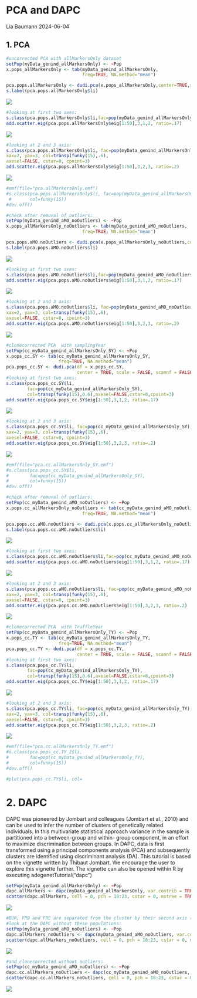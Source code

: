 PCA and DAPC
================
Lia Baumann
2024-06-04

## 1. PCA

``` r
#uncorrected PCA with allMarkersOnly dataset
setPop(myData_genind_allMarkersOnly) <- ~Pop
x.pops_allMarkersOnly <- tab(myData_genind_allMarkersOnly,
                             freq=TRUE, NA.method="mean")

pca.pops.allMarkersOnly <- dudi.pca(x.pops_allMarkersOnly,center=TRUE,scale=FALSE, nf=3, scannf=FALSE)
s.label(pca.pops.allMarkersOnly$li)
```

![](PCA-and-DAPC_files/figure-gfm/pca-1.png)<!-- -->

``` r
#looking at first two axes:
s.class(pca.pops.allMarkersOnly$li,fac=pop(myData_genind_allMarkersOnly),col=transp(funky(15),0.6),axesel=FALSE,cstar=0,cpoint=3)
add.scatter.eig(pca.pops.allMarkersOnly$eig[1:50],3,1,2, ratio=.17)
```

![](PCA-and-DAPC_files/figure-gfm/pca-2.png)<!-- -->

``` r
#looking at 2 and 3 axis:
s.class(pca.pops.allMarkersOnly$li, fac=pop(myData_genind_allMarkersOnly),
xax=2, yax=3, col=transp(funky(15),.6),
axesel=FALSE, cstar=0, cpoint=3)
add.scatter.eig(pca.pops.allMarkersOnly$eig[1:50],3,2,3, ratio=.2)
```

![](PCA-and-DAPC_files/figure-gfm/pca-3.png)<!-- -->

``` r
#emf(file="pca.allMarkersOnly.emf")
#s.class(pca.pops.allMarkersOnly$li, fac=pop(myData_genind_allMarkersOnly),
 #       col=funky(15))
#dev.off()

#check after removal of outliers:
setPop(myData_genind_aMO_noOutliers) <- ~Pop
x.pops_allMarkersOnly_noOutliers <- tab(myData_genind_aMO_noOutliers,
                             freq=TRUE, NA.method="mean")

pca.pops.aMO.noOutliers <- dudi.pca(x.pops_allMarkersOnly_noOutliers,center=TRUE,scale=FALSE, nf=3, scannf=FALSE)
s.label(pca.pops.aMO.noOutliers$li)
```

![](PCA-and-DAPC_files/figure-gfm/pca-4.png)<!-- -->

``` r
#looking at first two axes:
s.class(pca.pops.aMO.noOutliers$li,fac=pop(myData_genind_aMO_noOutliers),col=transp(funky(15),0.6),axesel=FALSE,cstar=0,cpoint=3)
add.scatter.eig(pca.pops.aMO.noOutliers$eig[1:50],3,1,2, ratio=.17)
```

![](PCA-and-DAPC_files/figure-gfm/pca-5.png)<!-- -->

``` r
#looking at 2 and 3 axis:
s.class(pca.pops.aMO.noOutliers$li, fac=pop(myData_genind_aMO_noOutliers),
xax=2, yax=3, col=transp(funky(15),.6),
axesel=FALSE, cstar=0, cpoint=3)
add.scatter.eig(pca.pops.aMO.noOutliers$eig[1:50],3,2,3, ratio=.2)
```

![](PCA-and-DAPC_files/figure-gfm/pca-6.png)<!-- -->

``` r
#clonecorrected PCA  with samplingYear
setPop(cc_myData_genind_allMarkersOnly_SY) <- ~Pop
x.pops_cc.SY <- tab(cc_myData_genind_allMarkersOnly_SY,
                    freq=TRUE, NA.method="mean")
pca.pops_cc.SY <- dudi.pca(df = x.pops_cc.SY,
                           center = TRUE, scale = FALSE, scannf = FALSE, nf = 3)
#looking at first two axes:
s.class(pca.pops_cc.SY$li,
        fac=pop(cc_myData_genind_allMarkersOnly_SY),
        col=transp(funky(15),0.6),axesel=FALSE,cstar=0,cpoint=3)
add.scatter.eig(pca.pops_cc.SY$eig[1:50],3,1,2, ratio=.17)
```

![](PCA-and-DAPC_files/figure-gfm/pca-7.png)<!-- -->

``` r
#looking at 2 and 3 axis:
s.class(pca.pops_cc.SY$li, fac=pop(cc_myData_genind_allMarkersOnly_SY),
xax=2, yax=3, col=transp(funky(15),.6),
axesel=FALSE, cstar=0, cpoint=3)
add.scatter.eig(pca.pops_cc.SY$eig[1:50],3,2,3, ratio=.2)
```

![](PCA-and-DAPC_files/figure-gfm/pca-8.png)<!-- -->

``` r
#emf(file="pca.cc.allMarkersOnly_SY.emf")
#s.class(pca.pops_cc.SY$li,
#        fac=pop(cc_myData_genind_allMarkersOnly_SY),
#        col=funky(15))
#dev.off()

#check after removal of outliers:
setPop(cc_myData_genind_aMO_noOutliers) <- ~Pop
x.pops.cc_allMarkersOnly_noOutliers <- tab(cc_myData_genind_aMO_noOutliers,
                             freq=TRUE, NA.method="mean")

pca.pops.cc.aMO.noOutliers <- dudi.pca(x.pops.cc_allMarkersOnly_noOutliers,center=TRUE,scale=FALSE, nf=3, scannf=FALSE)
s.label(pca.pops.cc.aMO.noOutliers$li)
```

![](PCA-and-DAPC_files/figure-gfm/pca-9.png)<!-- -->

``` r
#looking at first two axes:
s.class(pca.pops.cc.aMO.noOutliers$li,fac=pop(cc_myData_genind_aMO_noOutliers),col=transp(funky(15),0.6),axesel=FALSE,cstar=0,cpoint=3)
add.scatter.eig(pca.pops.cc.aMO.noOutliers$eig[1:50],3,1,2, ratio=.17)
```

![](PCA-and-DAPC_files/figure-gfm/pca-10.png)<!-- -->

``` r
#looking at 2 and 3 axis:
s.class(pca.pops.cc.aMO.noOutliers$li, fac=pop(cc_myData_genind_aMO_noOutliers),
xax=2, yax=3, col=transp(funky(15),.6),
axesel=FALSE, cstar=0, cpoint=3)
add.scatter.eig(pca.pops.cc.aMO.noOutliers$eig[1:50],3,2,3, ratio=.2)
```

![](PCA-and-DAPC_files/figure-gfm/pca-11.png)<!-- -->

``` r
#clonecorrected PCA  with TruffleYear
setPop(cc_myData_genind_allMarkersOnly_TY) <- ~Pop
x.pops_cc.TY <- tab(cc_myData_genind_allMarkersOnly_TY,
                    freq=TRUE, NA.method="mean")
pca.pops_cc.TY <- dudi.pca(df = x.pops_cc.TY,
                           center = TRUE, scale = FALSE, scannf = FALSE, nf = 3)
#looking at first two axes:
s.class(pca.pops_cc.TY$li,
        fac=pop(cc_myData_genind_allMarkersOnly_TY),
        col=transp(funky(15),0.6),axesel=FALSE,cstar=0,cpoint=3)
add.scatter.eig(pca.pops_cc.TY$eig[1:50],3,1,2, ratio=.17)
```

![](PCA-and-DAPC_files/figure-gfm/pca-12.png)<!-- -->

``` r
#looking at 2 and 3 axis:
s.class(pca.pops_cc.TY$li, fac=pop(cc_myData_genind_allMarkersOnly_TY),
xax=2, yax=3, col=transp(funky(15),.6),
axesel=FALSE, cstar=0, cpoint=3)
add.scatter.eig(pca.pops_cc.TY$eig[1:50],3,2,3, ratio=.2)
```

![](PCA-and-DAPC_files/figure-gfm/pca-13.png)<!-- -->

``` r
#emf(file="pca.cc.allMarkersOnly_TY.emf")
#s.class(pca.pops_cc.TY_2$li,
#        fac=pop(cc_myData_genind_allMarkersOnly_TY),
#        col=funky(15))
#dev.off()

#plot(pca.pops_cc.TY$li, col=
```

# 2. DAPC

DAPC was pioneered by Jombart and colleagues (Jombart et al., 2010) and
can be used to infer the number of clusters of genetically related
individuals. In this multivariate statistical approach variance in the
sample is partitioned into a between-group and within- group component,
in an effort to maximize discrimination between groups. In DAPC, data is
first transformed using a principal components analysis (PCA) and
subsequently clusters are identified using discriminant analysis (DA).
This tutorial is based on the vignette written by Thibaut Jombart. We
encourage the user to explore this vignette further. The vignette can
also be opened within R by executing adegenetTutorial(“dapc”)

``` r
setPop(myData_genind_allMarkersOnly) <- ~Pop
dapc.allMarkers <- dapc(myData_genind_allMarkersOnly, var.contrib = TRUE, scale = FALSE, n.pca = 30, n.da = nPop(myData_genind_allMarkersOnly) - 1)
scatter(dapc.allMarkers, cell = 0, pch = 18:23, cstar = 0, mstree = TRUE, lwd = 2, lty = 2)
```

![](PCA-and-DAPC_files/figure-gfm/dapc-1.png)<!-- -->

``` r
#BUR, FRB and FRE are separated from the cluster by their second axis (y) --> genetically distinct
#look at the DAPC without these populations:
setPop(myData_genind_aMO_noOutliers) <- ~Pop
dapc.allMarkers_noOutliers <- dapc(myData_genind_aMO_noOutliers, var.contrib = TRUE, scale = FALSE, n.pca = 30, n.da = nPop(myData_genind_aMO_noOutliers) - 1)
scatter(dapc.allMarkers_noOutliers, cell = 0, pch = 18:23, cstar = 0, mstree = TRUE, lwd = 2, lty = 2)
```

![](PCA-and-DAPC_files/figure-gfm/dapc-2.png)<!-- -->

``` r
#and clonecorrected without outliers:
setPop(cc_myData_genind_aMO_noOutliers) <- ~Pop
dapc.cc.allMarkers_noOutliers <- dapc(cc_myData_genind_aMO_noOutliers, var.contrib = TRUE, scale = FALSE, n.pca = 30, n.da = nPop(cc_myData_genind_aMO_noOutliers) - 1)
scatter(dapc.cc.allMarkers_noOutliers, cell = 0, pch = 18:23, cstar = 0, mstree = TRUE, lwd = 2, lty = 2)
```

![](PCA-and-DAPC_files/figure-gfm/dapc-3.png)<!-- -->
